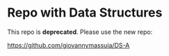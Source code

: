 # Repo with Data Structures

This repo is **deprecated**. Please use the new repo:

https://github.com/giovannymassuia/DS-A